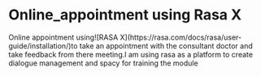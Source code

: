# Online_appointment using Rasa X
<p>Online appointment using![RASA X](https://rasa.com/docs/rasa/user-guide/installation/)to take an appointment with the consultant doctor and take feedback from there meeting.I am using  rasa as a platform to create dialogue management and spacy for training the module </p>
